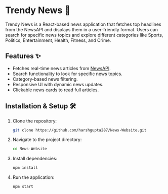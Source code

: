 # Trendy News 📰

Trendy News is a React-based news application that fetches top headlines from the NewsAPI and displays them in a user-friendly format. Users can search for specific news topics and explore different categories like Sports, Politics, Entertainment, Health, Fitness, and Crime.

## Features ✨
- Fetches real-time news articles from [NewsAPI](https://newsapi.org/).
- Search functionality to look for specific news topics.
- Category-based news filtering.
- Responsive UI with dynamic news updates.
- Clickable news cards to read full articles.

## Installation & Setup 🛠
1. Clone the repository:
   ```sh
   git clone https://github.com/harshgupta287/News-Website.git
2. Navigate to the project directory:
   ```sh
   cd News-Website
3. Install dependencies:
   ```sh
   npm install
4. Run the application:
   ```sh
   npm start
